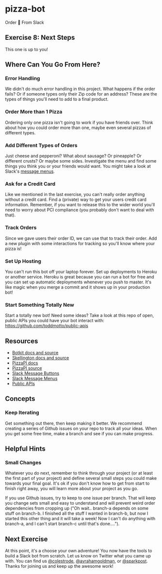 # pizza-bot
Order :pizza: From Slack

## Exercise 8: Next Steps

This one is up to you!

## Where Can You Go From Here?

### Error Handling

We didn't do much error handling in this project. What happens if the order fails? Or if someone types only their Zip code for an address? These are the types of things you'll need to add to a final product.

### Order More than 1 Pizza

Ordering only one pizza isn't going to work if you have friends over. Think about how you could order more than one, maybe even several pizzas of different types.

### Add Different Types of Orders

Just cheese and pepperoni? What about sausage? Or pineapple? Or different crusts? Or maybe some sides. Investigate the menu and find some things you think you or your friends would want. You might take a look at Slack's [message menus](https://api.slack.com/docs/message-menus).

### Ask for a Credit Card

Like we mentioned in the last exercise, you can't really order anything without a credit card. Find a (private) way to get your users credit card information. Remember, if you want to release this to the wider world you'll need to worry about PCI compliance (you probably don't want to deal with that).

### Track Orders

Since we gave users their order ID, we can use that to track their order. Add a new plugin with some interactions for tracking so you'll know where your pizza is!

### Set Up Hosting

You can't run this bot off your laptop forever. Set up deployments to Heroku or another service. Heroku is great because you can run a bot for free and you can set up automatic deployments whenever you push to master. It's like magic when you merge a commit and it shows up in your production bot!

### Start Something Totally New

Start a totally new bot! Need some ideas? Take a look at this repo of open, public APIs you could have your bot interact with: https://github.com/toddmotto/public-apis

## Resources

* [Botkit docs and source](https://github.com/howdyai/botkit)
* [Skellington docs and source](https://github.com/Skellington-Closet/skellington)
* [PizzaPI docs](http://riaevangelist.github.io/node-dominos-pizza-api/)
* [PizzaPI source](https://github.com/RIAEvangelist/node-dominos-pizza-api)
* [Slack Message Buttons](https://api.slack.com/docs/message-buttons)
* [Slack Message Menus](https://api.slack.com/docs/message-menus)
* [Public APIs](https://github.com/toddmotto/public-apis)

## Concepts

### Keep Iterating

Get something out there, then keep making it better. We recommend creating a series of Github issues on your repo to track all your ideas. When you get some free time, make a branch and see if you can make progress. 

## Helpful Hints

### Small Changes 

Whatever you do next, remember to think through your project (or at least the first part of your project) and define several small steps you could make towards your final goal. It's ok if you don't know how to get from start to finish right away, you will learn more about your project as you go.

If you use Github issues, try to keep to one issue per branch. That will keep you change sets small and easy to understand and will prevent weird order dependencies from cropping up ("Oh wait.. branch-a depends on some stuff on branch-b. I finished all the stuff I wanted in branch-b, but now I started this other thing and it will take a week! Now I can't do anything with branch-a, and I can't start branch-c until that's done....").

## Next Exercise

At this point, it's a choose your own adventure! You now have the tools to build a Slack bot from scratch. Let us know on Twitter what you came up with. You can find us [@colestrode](https://twitter.com/colestrode), [@avrahamgoldman](https://twitter.com/avrahamgoldman), or [@sparkpost](https://twitter.com/sparkpost). Thanks for joining us and keep up the awesome work!

